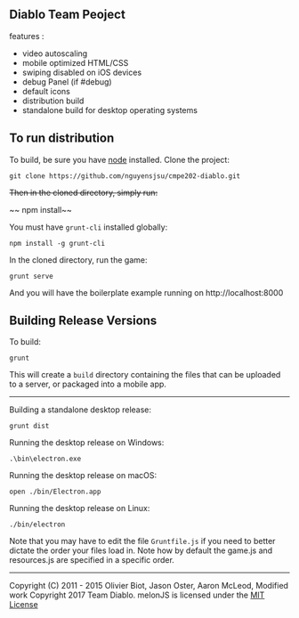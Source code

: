 Diablo Team Peoject
-------------------------------------------------------------------------------

features :
- video autoscaling
- mobile optimized HTML/CSS
- swiping disabled on iOS devices
- debug Panel (if #debug)
- default icons
- distribution build
- standalone build for desktop operating systems

## To run distribution

To build, be sure you have [node](http://nodejs.org) installed. Clone the project:

    git clone https://github.com/nguyensjsu/cmpe202-diablo.git

~~Then in the cloned directory, simply run:~~

~~    npm install~~

You must have `grunt-cli` installed globally:

    npm install -g grunt-cli

In the cloned directory, run the game:

	grunt serve

And you will have the boilerplate example running on http://localhost:8000

## Building Release Versions

To build:

    grunt

This will create a `build` directory containing the files that can be uploaded to a server, or packaged into a mobile app.

----

Building a standalone desktop release:

    grunt dist

Running the desktop release on Windows:

    .\bin\electron.exe

Running the desktop release on macOS:

    open ./bin/Electron.app

Running the desktop release on Linux:

    ./bin/electron

Note that you may have to edit the file `Gruntfile.js` if you need to better dictate the order your files load in. Note how by default the game.js and resources.js are specified in a specific order.

-------------------------------------------------------------------------------
Copyright (C) 2011 - 2015 Olivier Biot, Jason Oster, Aaron McLeod,
Modified work Copyright 2017 Team Diablo.
melonJS is licensed under the [MIT License](http://www.opensource.org/licenses/mit-license.php)
